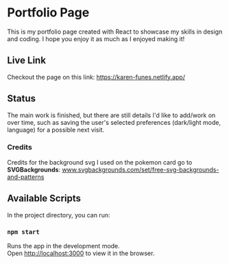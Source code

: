 # Portfolio Page

This is my portfolio page created with React to showcase my skills in design and coding. I hope you enjoy it as much as I enjoyed making it!

## Live Link

Checkout the page on this link: https://karen-funes.netlify.app/

## Status

The main work is finished, but there are still details I'd like to add/work on over time, such as saving the user's selected preferences (dark/light mode, language) for a possible next visit.



### Credits

Credits for the background svg I used on the pokemon card go to __SVGBackgrounds__: www.svgbackgrounds.com/set/free-svg-backgrounds-and-patterns


## Available Scripts

In the project directory, you can run:

### `npm start`

Runs the app in the development mode.\
Open [http://localhost:3000](http://localhost:3000) to view it in the browser.


